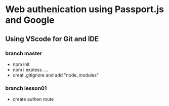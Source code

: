 # Web authenication using Passport.js and Google
## Using VScode for Git and IDE

### branch master
* npm init
* npm i exptess ....
* creat .gitignore and add "node_modules"

### branch lesson01
* create authen route